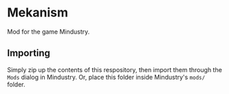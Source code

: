 # Mekanism
Mod for the game Mindustry.

## Importing

Simply zip up the contents of this respository, then import them through the `Mods` dialog in Mindustry. Or, place this folder inside Mindustry's `mods/` folder.

